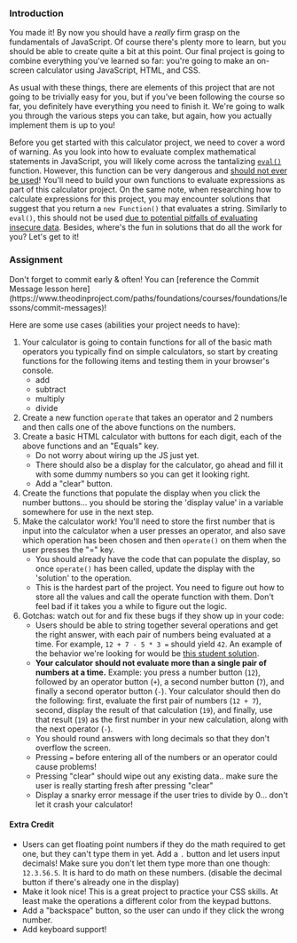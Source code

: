 ### Introduction

You made it! By now you should have a _really_ firm grasp on the fundamentals of JavaScript. Of course there's plenty more to learn, but you should be able to create quite a bit at this point. Our final project is going to combine everything you've learned so far: you're going to make an on-screen calculator using JavaScript, HTML, and CSS.

As usual with these things, there are elements of this project that are not going to be trivially easy for you, but if you've been following the course so far, you definitely have everything you need to finish it. We're going to walk you through the various steps you can take, but again, how you actually implement them is up to you!

<div class="lesson-note" markdown="1">

Before you get started with this calculator project, we need to cover a word of warning. As you look into how to evaluate complex mathematical statements in JavaScript, you will likely come across the tantalizing [`eval()`](https://developer.mozilla.org/en-US/docs/Web/JavaScript/Reference/Global_Objects/eval) function. However, this function can be very dangerous and [should not ever be used](https://developer.mozilla.org/en-US/docs/Web/JavaScript/Reference/Global_Objects/eval#Never_use_eval!)! You'll need to build your own functions to evaluate expressions as part of this calculator project. On the same note, when researching how to calculate expressions for this project, you may encounter solutions that suggest that you return a `new Function()` that evaluates a string. Similarly to `eval()`, this should not be used [due to potential pitfalls of evaluating insecure data](https://stackoverflow.com/questions/4599857/are-eval-and-new-function-the-same-thing). Besides, where's the fun in solutions that do all the work for you? Let's get to it!

</div>

### Assignment

<div class="lesson-content__panel" markdown="1">
Don't forget to commit early & often! You can [reference the Commit Message lesson here](https://www.theodinproject.com/paths/foundations/courses/foundations/lessons/commit-messages)!

Here are some use cases (abilities your project needs to have):

1.  Your calculator is going to contain functions for all of the basic math operators you typically find on simple calculators, so start by creating functions for the following items and testing them in your browser's console.
    *   add
    *   subtract
    *   multiply
    *   divide
2.  Create a new function `operate` that takes an operator and 2 numbers and then calls one of the above functions on the numbers.
3.  Create a basic HTML calculator with buttons for each digit, each of the above functions and an "Equals" key.
    *   Do not worry about wiring up the JS just yet.
    *   There should also be a display for the calculator, go ahead and fill it with some dummy numbers so you can get it looking right.
    *   Add a "clear" button.
4.  Create the functions that populate the display when you click the number buttons... you should be storing the 'display value' in a variable somewhere for use in the next step.
5.  Make the calculator work! You'll need to store the first number that is input into the calculator when a user presses an operator, and also save which operation has been chosen and then `operate()` on them when the user presses the "=" key.
    *   You should already have the code that can populate the display, so once `operate()` has been called, update the display with the 'solution' to the operation.
    *   This is the hardest part of the project. You need to figure out how to store all the values and call the operate function with them. Don't feel bad if it takes you a while to figure out the logic.
6.  Gotchas: watch out for and fix these bugs if they show up in your code:
    *   Users should be able to string together several operations and get the right answer, with each pair of numbers being evaluated at a time. For example, `12 + 7 - 5 * 3 =` should yield `42`. An example of the behavior we're looking for would be [this student solution](https://mrbuddh4.github.io/calculator/).
    *   **Your calculator should not evaluate more than a single pair of numbers at a time.** Example: you press a number button (`12`), followed by an operator button (`+`), a second number button (`7`), and finally a second operator button (`-`). Your calculator should then do the following: first, evaluate the first pair of numbers (`12 + 7`), second, display the result of that calculation (`19`), and finally, use that result (`19`) as the first number in your new calculation, along with the next operator (`-`).
    *   You should round answers with long decimals so that they don't overflow the screen.
    *   Pressing `=` before entering all of the numbers or an operator could cause problems!
    *   Pressing "clear" should wipe out any existing data.. make sure the user is really starting fresh after pressing "clear"
    *   Display a snarky error message if the user tries to divide by 0... don't let it crash your calculator!

#### Extra Credit

*   Users can get floating point numbers if they do the math required to get one, but they can't type them in yet. Add a `.` button and let users input decimals! Make sure you don't let them type more than one though: `12.3.56.5`. It is hard to do math on these numbers. \(disable the decimal button if there's already one in the display\)
*   Make it look nice! This is a great project to practice your CSS skills. At least make the operations a different color from the keypad buttons.
*   Add a "backspace" button, so the user can undo if they click the wrong number.
*   Add keyboard support!
</div>
